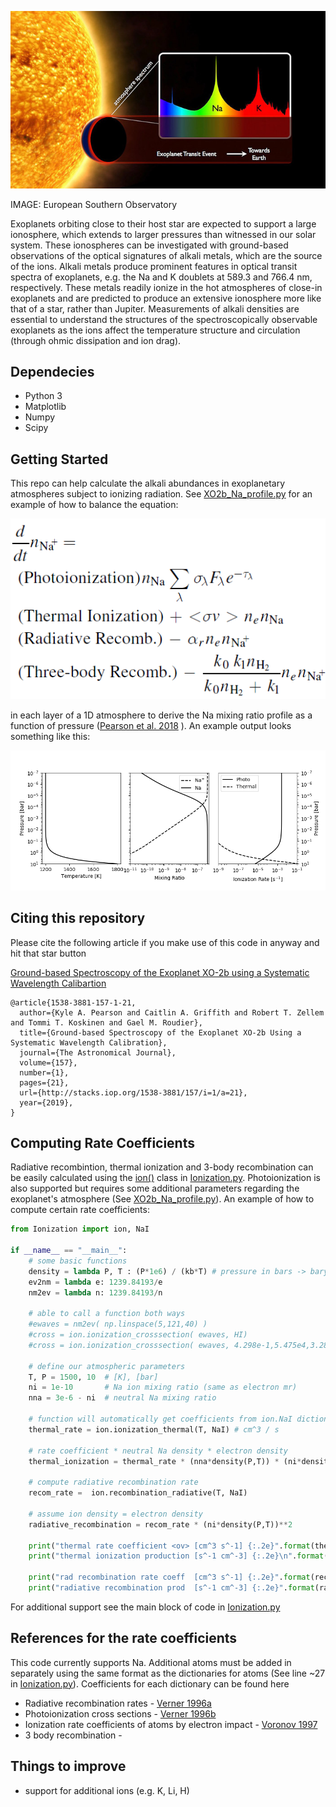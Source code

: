 ![](https://github.com/pearsonkyle/Exoplanet-Ionization/raw/master/main_picture.jpg)

IMAGE: European Southern Observatory

Exoplanets orbiting close to their host star are expected to support a large ionosphere, which extends to larger pressures than witnessed in our solar system. These ionospheres can be investigated with ground-based observations of the optical signatures of alkali metals, which are the source of the ions. Alkali metals produce prominent features in optical transit spectra of exoplanets, e.g. the Na and K doublets at 589.3 and 766.4 nm, respectively. These metals readily ionize in the hot atmospheres of close-in exoplanets and are predicted to produce an extensive ionosphere more like that of a star, rather than Jupiter. Measurements of alkali densities are essential to understand the structures of the spectroscopically observable exoplanets as the ions affect the temperature structure and circulation (through ohmic dissipation and ion drag). 

## Dependecies 
- Python 3
- Matplotlib
- Numpy
- Scipy 

## Getting Started

This repo can help calculate the alkali abundances in exoplanetary atmospheres subject to ionizing radiation. See [XO2b_Na_profile.py](https://github.com/pearsonkyle/Exoplanet-Ionization/blob/master/XO2b_Na_Profile.py) for an example of how to balance the equation: 

![](https://raw.githubusercontent.com/pearsonkyle/Exoplanet-Ionization/master/Na_balance_equation.png)

in each layer of a 1D atmosphere to derive the Na mixing ratio profile as a function of pressure ([Pearson et al. 2018](https://arxiv.org/abs/1811.02060)
). An example output looks something like this: 

![](https://github.com/pearsonkyle/Exoplanet-Ionization/raw/master/photoionization_xo2b.png)



## Citing this repository
Please cite the following article if you make use of this code in anyway and hit that star button

[Ground-based Spectroscopy of the Exoplanet XO-2b using a Systematic Wavelength Calibartion](http://iopscience.iop.org/article/10.3847/1538-3881/aaf1ae)

``` 	
@article{1538-3881-157-1-21,
  author={Kyle A. Pearson and Caitlin A. Griffith and Robert T. Zellem and Tommi T. Koskinen and Gael M. Roudier},
  title={Ground-based Spectroscopy of the Exoplanet XO-2b Using a Systematic Wavelength Calibration},
  journal={The Astronomical Journal},
  volume={157},
  number={1},
  pages={21},
  url={http://stacks.iop.org/1538-3881/157/i=1/a=21},
  year={2019},
}	
```

## Computing Rate Coefficients

Radiative recombintion, thermal ionization and 3-body recombination can be easily calculated using the [ion()](https://github.com/pearsonkyle/Exoplanet-Ionization/blob/master/Ionization.py#L40) class in [Ionization.py](https://github.com/pearsonkyle/Exoplanet-Ionization/blob/master/Ionization.py). Photoionization is also supported but requires some additional parameters regarding the exoplanet's atmosphere (See [XO2b_Na_profile.py](https://github.com/pearsonkyle/Exoplanet-Ionization/blob/master/XO2b_Na_Profile.py)). An example of how to compute certain rate coefficients: 

```python
from Ionization import ion, NaI

if __name__ == "__main__":
    # some basic functions
    density = lambda P, T : (P*1e6) / (kb*T) # pressure in bars -> barye (cgs)
    ev2nm = lambda e: 1239.84193/e
    nm2ev = lambda n: 1239.84193/n

    # able to call a function both ways
    #ewaves = nm2ev( np.linspace(5,121,40) )
    #cross = ion.ionization_crosssection( ewaves, HI)
    #cross = ion.ionization_crosssection( ewaves, 4.298e-1,5.475e4,3.288e1,2.963,0,0,0)

    # define our atmospheric parameters 
    T, P = 1500, 10  # [K], [bar]
    ni = 1e-10       # Na ion mixing ratio (same as electron mr)
    nna = 3e-6 - ni  # neutral Na mixing ratio 

    # function will automatically get coefficients from ion.NaI dictionary 
    thermal_rate = ion.ionization_thermal(T, NaI) # cm^3 / s 

    # rate coefficient * neutral Na density * electron density 
    thermal_ionization = thermal_rate * (nna*density(P,T)) * (ni*density(P,T))

    # compute radiative recombination rate
    recom_rate =  ion.recombination_radiative(T, NaI)

    # assume ion density = electron density 
    radiative_recombination = recom_rate * (ni*density(P,T))**2

    print("thermal rate coefficient <ov> [cm^3 s^-1] {:.2e}".format(thermal_rate))
    print("thermal ionization production [s^-1 cm^-3] {:.2e}\n".format(thermal_ionization) )

    print("rad recombination rate coeff  [cm^3 s^-1] {:.2e}".format(recom_rate))
    print("radiative recombination prod  [s^-1 cm^-3] {:.2e}".format(radiative_recombination) )

```
For additional support see the main block of code in [Ionization.py](https://github.com/pearsonkyle/Exoplanet-Ionization/blob/master/Ionization.py#L125) 


## References for the rate coefficients
This code currently supports Na. Additional atoms must be added in separately using the same format as the dictionaries for atoms (See line ~27 in [Ionization.py](https://github.com/pearsonkyle/Exoplanet-Ionization/blob/master/Ionization.py#L27)). Coefficients for each dictionary can be found here
- Radiative recombination rates - [Verner 1996a](http://adsabs.harvard.edu/abs/1996ApJS..103..467V)
- Photoionization cross sections - [Verner 1996b](http://adsabs.harvard.edu/abs/1996ApJ...465..487V)
- Ionization rate coefficients of atoms by electron impact - [Voronov 1997](http://adsabs.harvard.edu/abs/1997ADNDT..65....1V)
- 3 body recombination - 

## Things to improve 
- support for additional ions (e.g. K, Li, H)
